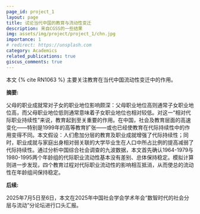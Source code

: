 ```yaml
---
page_id: project_1
layout: page
title: 试论当代中国的教育与流动性变迁
description: 来自CGSS的一些结果
img: assets/img/project/project_1/chn.jpg
importance: 1
# redirect: https://unsplash.com
category: Academics
related_publications: true
giscus_comments: true
---
```


本文 {% cite RN1063 %} 主要关注教育在当代中国流动性变迁中的作用。

**摘要:** 

父母的职业成就常对子女的职业地位影响颇深：父母职业地位高则通常子女职业地位高，而父母职业地位低则通常意味着子女职业地位也相对较低。对这一“相对代际职业持续性”来说，教育起到至关重要的作用。在中国，社会及教育层面的高速变化——特别是1999年的高等教育扩张——或也已经使教育在代际持续性中的作用变得不同。本文假设：人们愈加分层的教育及职业成就增强了代际持续性；同时，职业成就与家庭出身相对弱关联的大学毕业生在人口中所占比例的提高减弱了代际持续性。通过分析中国综合社会调查的九波数据，本文首先确认1964-1979与1980-1995两个年龄组的代际职业流动性基本没有差别、总体保持稳定。模拟计算则进一步发现，四个教育过程对代际职业流动性的影响相互抵消，从而使总的流动性在年龄组间保持稳定。

**后续:**

2025年7月5日至6日，本文在2025年中国社会学会学术年会“数智时代的社会分层与流动”分论坛进行口头汇报。